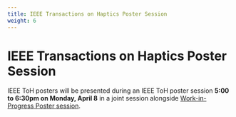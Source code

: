 ```yaml
---
title: IEEE Transactions on Haptics Poster Session
weight: 6
---
```


# IEEE Transactions on Haptics Poster Session

IEEE ToH posters will be presented during an IEEE ToH poster session **5:00 to 6:30pm on Monday, April 8** in a joint session alongside [Work-in-Progress Poster session](../work-in-progress).

<!--
{{<simpleLastUpdate date="March 21, 2024">}}

Monday, April 8, 5:00 p.m. - 6:30 p.m.  
*- Vista del Mar*  
-->
